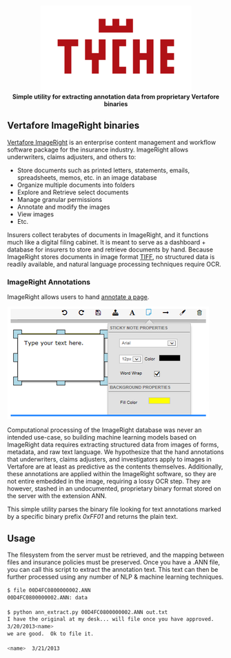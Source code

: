 <p align="center">
<a href="https://tycherisk.co"><img src="tyche_logo.png" alt="Tyche"></a><br/>
<b>Simple utility for extracting annotation data from proprietary Vertafore binaries</b><br/>
</p>

## Vertafore ImageRight binaries

[Vertafore ImageRight](https://www.vertafore.com/products/imageright) is an enterprise content management and workflow software package for the insurance industry. ImageRight allows underwriters, claims adjusters, and others to:

 - Store documents such as printed letters, statements, emails, spreadsheets, memos, etc. in an image database
 - Organize multiple documents into folders
 - Explore and Retrieve select documents
 - Manage granular permissions
 - Annotate and modify the images
 - View images
 - Etc. 

Insurers collect terabytes of documents in ImageRight, and it functions much like a digital filing cabinet. It is meant to serve as a dashboard + database for insurers to store and retrieve documents by hand. Because ImageRight stores documents in image format [TIFF](https://www.adobe.io/content/udp/en/open/standards/TIFF/_jcr_content/contentbody/download/file.res/TIFF6.pdf), no structured data is readily available, and natural language processing techniques require OCR. 

### ImageRight Annotations

ImageRight allows users to hand [annotate a page](https://help.vertafore.com/agencyplatformws/content/worksmart/annotateapage.htm). 

![alt text](ImageRight_annotation_screenshot.png "ImageRight Annotation interface")

Computational processing of the ImageRight database was never an intended use-case, so building machine learning models based on ImageRight data requires extracting structured data from images of forms, metadata, and raw text language. We hypothesize that the hand annotations that underwriters, claims adjusters, and investigators apply to images in Vertafore are at least as predictive as the contents themselves. Additionally, these annotations are applied within the ImageRight software, so they are not entire embedded in the image, requiring a lossy OCR step. They are however, stashed in an undocumented, proprietary binary format stored on the server with the extension ANN. 

This simple utility parses the binary file looking for text annotations marked by a specific binary prefix _0xFF01_ and returns the plain text. 

## Usage

The filesystem from the server must be retrieved, and the mapping between files and insurance policies must be preserved. Once you have a .ANN file, you can call this script to extract the annotation text. This text can then be further processed using any number of NLP & machine learning techniques. 

```bash
$ file 00D4FC0800000002.ANN 
00D4FC0800000002.ANN: data

$ python ann_extract.py 00D4FC0800000002.ANN out.txt
I have the original at my desk... will file once you have approved. 
3/20/2013<name>
we are good.  Ok to file it.

<name>  3/21/2013
```